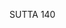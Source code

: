 SUTTA 140

[^1264]: According to MA, Pukkusāti had been the king of Takkasilā and had entered into a friendship with King Bimbisāra of Magadha through merchants who travelled between the two countries for purposes of trade. In an exchange of gifts Bimbisāra sent Pukkusāti a golden plate on which he had inscribed descriptions of the Three Jewels and various aspects of the Dhamma. When Pukkusāti read the inscription, he was filled with joy and decided to renounce the world. Without taking formal ordination, he shaved his head, put on yellow robes, and left the palace. He went to Rājagaha intending to meet the Buddha, who was then in Sāvatthī, about 300 miles away. The Buddha saw Pukkusāti with his clairvoyant knowledge, and recognising his capacity to attain the paths and fruits, he journeyed alone on foot to Rājagaha to meet him. To avoid being recognised, by an act of will the Buddha caused his special physical attributes such as the marks of a Great Man to be concealed, and he appeared just like an ordinary wandering monk. He
arrived at the potter's shed shortly after Pukkusāti had arrived there intending to leave for Sāvatthī the next day in order to meet the Buddha.

[^1265]: Pukkusāti, unaware that the new arrival is the Buddha, addresses him by the familiar appellation "āvuso."

[^1266]: MA: The Buddha asked these questions merely as a way to start a conversation, as he already knew that Pukkusāti had gone forth on account of himself.

[^1267]: MA: Since Pukkusāti had already purified the preliminary practice of the path and was able to attain the fourth jhāna through mindfulness of breathing, the Buddha began directly with a talk on insight meditation, expounding the ultimate voidness that is the foundation for arahantship.

[^1268]: MA: Here the Buddha expounds the non-truly existent by way of the truly existent; for the elements are truly existent but the person is not truly existent. This is meant: "That which you perceive as a person consists of six elements. Ultimately there is no person here. 'Person' is a mere concept."

[^1269]: As at MN 137.8.

[^1270]: Paññādhiṭthāna, saccādhiṭthāna, cāgādhiṭthāna, upasamādhiṭthāna. N̄m, in Ms, had first rendered adhiṭthāna as "resolve," and then replaced it with "mode of expression," neither of which seems suitable for this context. MA glosses the word with patiṭthā, which clearly means foundation, and explains the sense of the statement thus: "This person who consists of the six elements, the six bases of contact, and the eighteen kinds of mental approach - when he turns away from these and attains arahantship, the supreme accomplishment, he does so established upon these four bases." The four foundations will be individually elucidated by the sequel, $\S \S 12-29$.

[^1271]: MA: From the start one should not neglect the wisdom born of concentration and insight in order to penetrate through to the wisdom of the fruit of arahantship. One should preserve truthful speech in order to realise Nibbāna, the ultimate truth. One should cultivate the relinquishment of defilements in order to accomplish the relinquishing of all defilements by the path of ara-
hantship. From the start one should train in the pacification of defilements in order to pacify all defilements by the path of arahantship. Thus the wisdom, etc., born of serenity and insight are spoken of as the preliminary foundations for achieving the foundations of wisdom, etc. (distinctive of arahantship).

[^1272]: MA: The non-neglecting of wisdom is explained by way of the meditation on the elements. The analysis of the elements here is identical with that of MN 28.6, 11, 16, 21 and MN 62.8-12.

[^1273]: MA: This is the sixth element, which "remains" in that it has yet to be expounded by the Buddha and penetrated by Pukkusāti. Here it is explained as the consciousness that accomplishes the work of insight contemplation on the elements. Under the heading of consciousness, the contemplation of feeling is also introduced.

[^1274]: This passage shows the conditionality of feeling and its impermanence through the cessation of its condition.

[^1275]: MA identifies this as the equanimity of the fourth jhāna. According to MA, Pukkusāti had already achieved the fourth jhāna and had a strong attachment to it. The Buddha first praises this equanimity to inspire Pukkusāti's confidence, then he gradually leads him to the immaterial jhānas and the attainment of the paths and fruits.

[^1276]: The sense is: If he attains the base of infinite space and should pass away while still attached to it, he would be reborn in the plane of infinite space and would live there for the full lifespan of 20,000 aeons specified for that plane. In the higher three immaterial planes the lifespan is respectively 40,000 aeons, 60,000 aeons, and 84,000 aeons.

[^1277]: MA: This is said in order to show the danger in the immaterial jhānas. By the one phrase, "This would be conditioned," he shows: "Even though the lifespan there is 20,000 aeons, that is conditioned, fashioned, built up. It is thus impermanent, unstable, not lasting, transient. It is subject to perishing, breaking up, and dissolution; it is involved with birth, ageing, and death, grounded upon suffering. It is not a shelter, a place of safety, a refuge. Having passed away there as a worldling, one can still be
reborn in the four states of deprivation."

[^1278]: So n'eva abhisankharoti nābhisañcetayati bhavāya vā vibhavāya. The two verbs suggest the notion of volition as a constructive power that builds up the continuation of conditioned existence. Ceasing to will for either being or non-being shows the extinction of craving for eternal existence and annihilation, culminating in the attainment of arahantship.

[^1279]: MA says that at this point Pukkusāti penetrated three paths and fruits, becoming a non-returner. He realised that his teacher was the Buddha himself, but he could not express his realisation since the Buddha still continued with his discourse.

[^1280]: This passage shows the arahant's abiding in the Nibbāna element with a residue remaining (of the factors of conditioned existence, sa-upādisesa nibbānadhātu). Though he continues to experience feelings, he is free from lust towards pleasant feeling, from aversion towards painful feeling, and from ignorance about neutral feeling.

[^1281]: That is, he continues to experience feeling only as long as the body with its life faculty continues, but not beyond that.

[^1282]: This refers to his attainment of the Nibbāna-element with no residue remaining (anupādisesa nibbānadhātu) the cessation of all conditioned existence with his final passing away.

[^1283]: This completes the exposition of the first foundation, which began at $ 13. MA says that the knowledge of the destruction of all suffering is the wisdom pertaining to the fruit of arahantship.

[^1284]: MA mentions four kinds of attachment (upadhi) here: see n. 674.

[^1285]: The "tides of conceiving" (mañinussavā), as the following paragraph will show, are thoughts and notions originating from the three roots of conceiving - craving, conceit, and views. For a fuller explanation, see n.6. The "sage at peace" (muni santo) is the arahant.

[^1286]: That which is not present in him is craving for being, which leads those who have not eradicated it back to a new birth following death.

[^1287]: MA says that he was reborn in the Pure Abode called Avihā and attained arahantship as soon as he took rebirth there. It quotes a verse from the Samyutta Nikāya (SN 1:50/i.35) mentioning Pukkusāti as one of seven bhikkhus who were reborn in Avihā and attained deliverance by transcending the celestial bonds.

